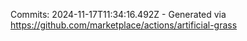 Commits: 2024-11-17T11:34:16.492Z - Generated via https://github.com/marketplace/actions/artificial-grass
<br>
